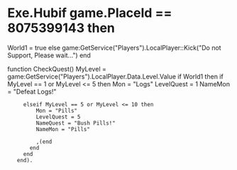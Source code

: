 # Exe.Hubif game.PlaceId == 8075399143 then
   World1 = true
else
    game:GetService("Players").LocalPlayer::Kick("Do not Support, Please wait...")
end

function CheckQuest()
     MyLevel = game:GetService("Players").LocalPlayer.Data.Level.Value
     if World1 then
         if MyLevel == 1 or MyLevel <= 5 then
             Mon = "Logs"
             LevelQuest = 1
             NameMon = "Defeat Logs!"

         elseif MyLevel == 5 or MyLevel <= 10 then
             Mon = "Pills"
             LevelQuest = 5
             NameQuest = "Bush Pills!"
             NameMon = "Pills"
             
             ,(end
           end
         end
       end).
